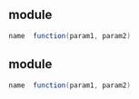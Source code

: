 ## module ##
```java
name  function(param1, param2)
```

## module ##
```java
name  function(param1, param2)
```